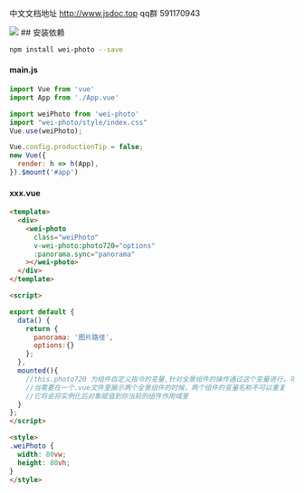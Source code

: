 中文文档地址 <a href="http://www.jsdoc.top">http://www.jsdoc.top</a>
qq群 591170943

<img src="https://xuyawei123.oss-cn-shenzhen.aliyuncs.com/WX20210913-100428%402x.png" />
## 安装依赖

```bash
npm install wei-photo --save
```

#### main.js
```js
import Vue from 'vue'
import App from './App.vue' 

import weiPhoto from 'wei-photo'
import "wei-photo/style/index.css"
Vue.use(weiPhoto);

Vue.config.productionTip = false;
new Vue({
  render: h => h(App),
}).$mount('#app')

```

#### xxx.vue
```html
<template>
  <div>
    <wei-photo 
      class="weiPhoto" 
      v-wei-photo:photo720="options"
      :panorama.sync="panorama"
    ></wei-photo>
  </div>
</template>

<script> 

export default {
  data() {
    return {
      panorama: '图片路径',
      options:{}
    };
  },
  mounted(){
    //this.photo720 为组件自定义指令的变量,针对全景组件的操作通过这个变量进行，可以随意命名，
    //当需要在一个.vue文件里展示两个全景组件的时候，两个组件的变量名称不可以重复
    //它将会将实例化后对象赋值到你当前的组件作用域里
  }
};
</script>

<style>
.weiPhoto {
  width: 80vw;
  height: 80vh;
}
</style>
```
